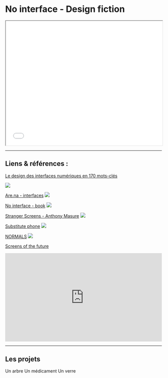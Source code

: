 # No interface - Design fiction

<iframe width="100%" height="400" src="no-interface.pdf#toolbar=0"></iframe>


---

## Liens & références :

[Le design des interfaces numériques en 170 mots-clés](https://www.eyrolles.com/Informatique/Livre/le-design-des-interfaces-numeriques-en-170-mots-cles-9782100585274/)

![](https://servimg.eyrolles.com/static/media/5274/9782100585274_internet_w290.jpg)

[Are.na - interfaces](https://www.are.na/nicolas-tilly/interfaces-o4ycuz-pqsm)
![](https://d2w9rnfcy7mm78.cloudfront.net/6384485/display_bdc2f391dbb2fc56a1d3d1374658100c.png?1583515648?bc=0)

[No interface - book](http://www.nointerface.com/book/)
![](http://www.nointerface.com/book/img/nointerface_goldenkrishna.png)

[Stranger Screens - Anthony Masure](http://www.anthonymasure.com/conferences/2018-01-stranger-screens-toulouse)
![](http://www.anthonymasure.com/content/04-conferences/21-2018-01-stranger-screens-toulouse/stranger-screens.png)

[Substitute phone](https://klemensschillinger.com/projects/substitute-phone)
![](https://klemensschillinger.com/uploads/_desktopWide16/phones-278.jpg)

[NORMALS](http://normalfutu.re/)
![](http://normalfutu.re/wp-content/uploads/Command_Render_Studio.jpg)

[Screens of the future](https://universaleverything.com/projects/screens-of-the-future/)
<div style="padding:56.25% 0 0 0;position:relative;"><iframe src="https://player.vimeo.com/video/223108695?color=ffffff&title=0&byline=0&portrait=0" style="position:absolute;top:0;left:0;width:100%;height:100%;" frameborder="0" allow="autoplay; fullscreen" allowfullscreen></iframe></div><script src="https://player.vimeo.com/api/player.js"></script>

---

## Les projets

Un arbre
Un médicament
Un verre